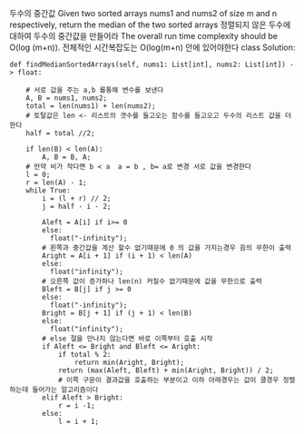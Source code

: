 두수의 중간값 
Given two sorted arrays nums1 and nums2 of size m and n respectively, return the median of the two sorted arrays
정렬되지 않은 두수에 대하여 두수의 중간값을 만들어라 
The overall run time complexity should be O(log (m+n)).
전체적인 시간복잡도는 O(log(m+n) 안에 있어야한다
class Solution:
    
    def findMedianSortedArrays(self, nums1: List[int], nums2: List[int]) -> float:
       
        # 서로 값을 주는 a,b 를통해 변수를 보낸다 
        A, B = nums1, nums2;
        total = len(nums1) + len(nums2);
        # 토탈값은 len <- 리스트의 갯수를 들고오는 함수를 들고오고 두수의 리스트 값을 더한다 
        half = total //2;
        
        if len(B) < len(A):
            A, B = B, A;
        # 만약 비가 작다면 b < a  a = b , b= a로 변경 서로 값을 변경한다 
        l = 0;
        r = len(A) - 1;
        while True:
            i = (l + r) // 2;
            j = half - i - 2;
            
            Aleft = A[i] if i>= 0 
            else:
              float("-infinity"); 
            # 왼쪽과 중간값을 계산 할수 없기때문에 0 의 값을 가지는경우 음의 무한이 출력 
            Aright = A[i + 1] if (i + 1) < len(A) 
            else:
              float("infinity");
            # 오른쪽 값이 증가하나 len(n) 커질수 없기때문에 값을 무한으로 출력 
            Bleft = B[j] if j >= 0 
            else:
              float("-infinity");
            Bright = B[j + 1] if (j + 1) < len(B) 
            else: 
              float("infinity");         
            # else 절을 만나지 않는다면 바로 이쪽부터 호출 시작 
            if Aleft <= Bright and Bleft <= Aright:
                if total % 2:
                    return min(Aright, Bright);
                return (max(Aleft, Bleft) + min(Aright, Bright)) / 2;
                # 이쪽 구문이 결과값을 호출하는 부분이고 이하 아래경우는 값이 클경우 정렬하는데 들어가는 알고리즘이다 
            elif Aleft > Bright:
                r = i -1;
            else:
                l = i + 1;
